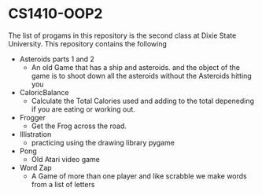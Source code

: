 # CS1410-OOP2

The list of progams in this repository is the second class at Dixie State University. This repository contains the following
- Asteroids parts 1 and 2
  - An old Game that has a ship and asteroids. and the object of the game is to shoot down all the asteroids without the Asteroids hitting you
- CaloricBalance
  - Calculate the Total Calories used and adding to the total depeneding if you are eating or working out.
- Frogger
  - Get the Frog across the road.
- Illistration
  - practicing using the drawing library pygame
- Pong
  - Old Atari video game
- Word Zap
  - A Game of more than one player and like scrabble we make words from a list of letters
  